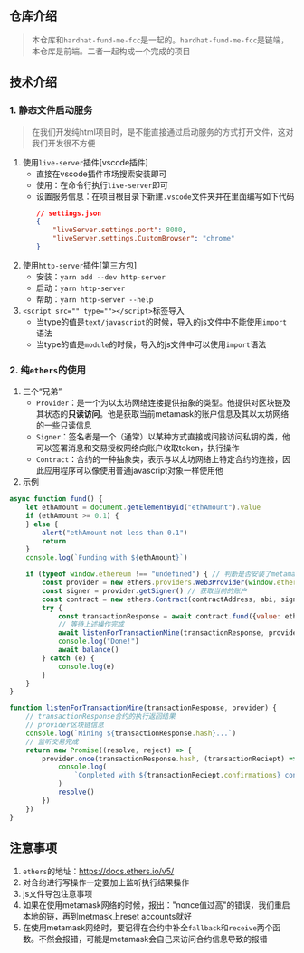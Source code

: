 ## 仓库介绍
> 本仓库和`hardhat-fund-me-fcc`是一起的。`hardhat-fund-me-fcc`是链端，本仓库是前端。二者一起构成一个完成的项目
## 技术介绍
### 1. 静态文件启动服务
> 在我们开发纯html项目时，是不能直接通过启动服务的方式打开文件，这对我们开发很不方便
1. 使用`live-server`插件[vscode插件]
    - 直接在vscode插件市场搜索安装即可
    - 使用：在命令行执行`live-server`即可
    - 设置服务信息：在项目根目录下新建`.vscode`文件夹并在里面编写如下代码
        ```json
        // settings.json
        {
            "liveServer.settings.port": 8080,
            "liveServer.settings.CustomBrowser": "chrome"
        }
        ```
2. 使用`http-server`插件[第三方包]
    - 安装：`yarn add --dev http-server`
    - 启动：`yarn http-server`
    - 帮助：`yarn http-server --help`
3. `<script src="" type=""></script>`标签导入
    - 当type的值是`text/javascript`的时候，导入的js文件中不能使用`import`语法
    - 当type的值是`module`的时候，导入的js文件中可以使用`import`语法
### 2. 纯`ethers`的使用
1. 三个“兄弟”
    -  `Provider`：是一个为以太坊网络连接提供抽象的类型。他提供对区块链及其状态的**只读访问**。他是获取当前metamask的账户信息及其以太坊网络的一些只读信息
    - `Signer`：签名者是一个（通常）以某种方式直接或间接访问私钥的类，他可以签署消息和交易授权网络向账户收取token，执行操作
    - `Contract`：合约的一种抽象类，表示与以太坊网络上特定合约的连接，因此应用程序可以像使用普通javascript对象一样使用他
2. 示例
```js
async function fund() {
    let ethAmount = document.getElementById("ethAmount").value
    if (ethAmount >= 0.1) {
    } else {
        alert("ethAmount not less than 0.1")
        return
    }
    console.log(`Funding with ${ethAmount}`)

    if (typeof window.ethereum !== "undefined") { // 判断是否安装了metamask
        const provider = new ethers.providers.Web3Provider(window.ethereum) // 获取当前小狐狸的账户和当前使用的网络信息，都是些可读的信息
        const signer = provider.getSigner() // 获取当前的账户
        const contract = new ethers.Contract(contractAddress, abi, signer) // 通过合约的已经部署的地址，合约的abi信息，部署者的信息实例化一个合约对象，通过这个合约对象可以操作合约，可读可写的操作
        try {
            const transactionResponse = await contract.fund({value: ethers.utils.parseEther(ethAmount)}) // 执行合约中的函数
            // 等待上述操作完成
            await listenForTransactionMine(transactionResponse, provider)
            console.log("Done!")
            await balance()
        } catch (e) {
            console.log(e)
        }
    }
}

function listenForTransactionMine(transactionResponse, provider) {
    // transactionResponse合约的执行返回结果
    // provider区块链信息
    console.log(`Mining ${transactionResponse.hash}...`)
    // 监听交易完成
    return new Promise((resolve, reject) => {
        provider.once(transactionResponse.hash, (transactionReciept) => { // 监听第一个参数的交易是否完成，第二个参数是回调函数
            console.log(
                `Conpleted with ${transactionReciept.confirmations} confirmations.`
            )
            resolve()
        })
    })
}

```
## 注意事项
1. `ethers`的地址：https://docs.ethers.io/v5/
2. 对合约进行写操作一定要加上监听执行结果操作
3. js文件导包注意事项
4. 如果在使用metamask网络的时候，报出："nonce值过高"的错误，我们重启本地的链，再到metmask上reset accounts就好
5. 在使用metamask网络时，要记得在合约中补全`fallback`和`receive`两个函数。不然会报错，可能是metamask会自己来访问合约信息导致的报错